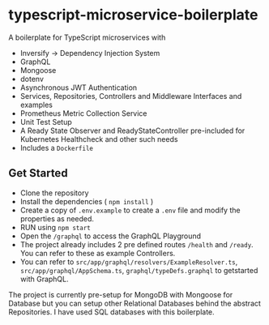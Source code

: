# typescript-microservice-boilerplate

A boilerplate for TypeScript microservices with 
* Inversify -> Dependency Injection System 
* GraphQL
* Mongoose
* dotenv
* Asynchronous JWT Authentication
* Services, Repositories, Controllers and Middleware Interfaces and examples
* Prometheus Metric Collection Service
* Unit Test Setup
* A Ready State Observer and ReadyStateController pre-included for Kubernetes Healthcheck and other such needs
* Includes a `Dockerfile`


## Get Started
* Clone the repository
* Install the dependencies ( `npm install` )
* Create a copy of `.env.example` to create a `.env` file and modify the properties as needed. 
* RUN using `npm start`
* Open the `/graphql` to access the GraphQL Playground
* The project already includes 2 pre defined routes `/health` and `/ready`. You can refer to these as example Controllers.
* You can refer to `src/app/graphql/resolvers/ExampleResolver.ts`, ``src/app/graphql/AppSchema.ts``, `graphql/typeDefs.graphql` to getstarted with GraphQL.


The project is currently pre-setup for MongoDB with Mongoose for Database but you can setup other Relational Databases behind the abstract Repositories. I have used SQL databases with this boilerplate.
